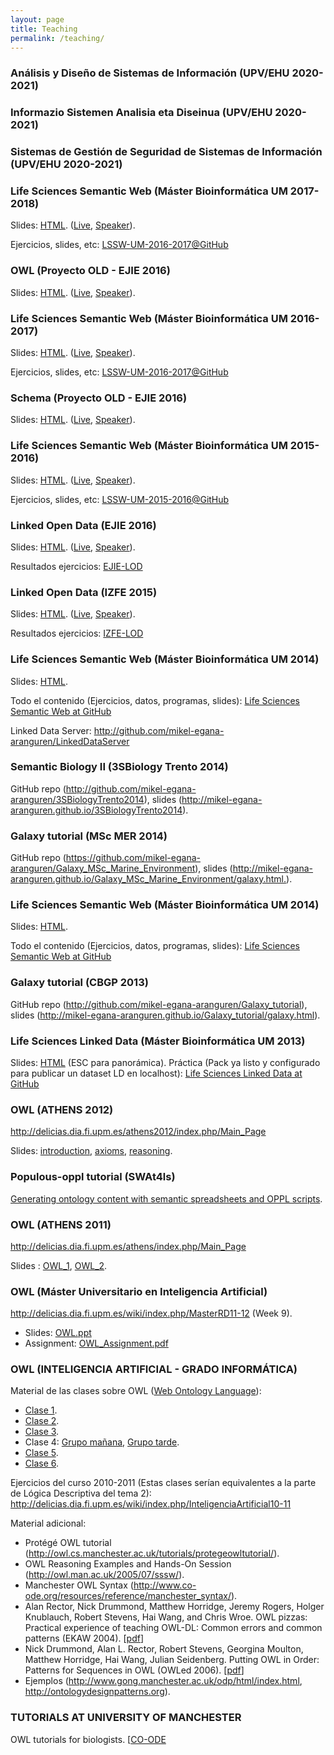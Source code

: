 ```yaml
---
layout: page
title: Teaching
permalink: /teaching/
---
```


### Análisis y Diseño de Sistemas de Información (UPV/EHU 2020-2021)

### Informazio Sistemen Analisia eta Diseinua (UPV/EHU 2020-2021)

### Sistemas de Gestión de Seguridad de Sistemas de Información (UPV/EHU 2020-2021)

<h3>Life Sciences Semantic Web (Máster Bioinformática UM 2017-2018)</h3>
Slides: <a href="http://slides.com/mikel-egana-aranguren/lssw-um-17-18#/">HTML</a>. (<a href="http://slides.com/mikel-egana-aranguren/lssw-um-17-18/live">Live</a>, <a href="http://slides.com/mikel-egana-aranguren/lssw-um-17-18/speaker">Speaker</a>).

Ejercicios, slides, etc: <a href="https://github.com/mikel-egana-aranguren/LSSW-UM-2017-2018">LSSW-UM-2016-2017@GitHub</a>
<h3>OWL (Proyecto OLD - EJIE 2016)</h3>
Slides: <a href="http://slides.com/mikel-egana-aranguren/ejie-lod-owl#/">HTML</a>. (<a href="http://slides.com/mikel-egana-aranguren/ejie-lod-owl/live">Live</a>, <a href="http://slides.com/mikel-egana-aranguren/ejie-lod-owl/speaker">Speaker</a>).
<h3>Life Sciences Semantic Web (Máster Bioinformática UM 2016-2017)</h3>
Slides: <a href="http://slides.com/mikel-egana-aranguren/lssw-um-16-17#/">HTML</a>. (<a href="http://slides.com/mikel-egana-aranguren/lssw-um-16-17/live">Live</a>, <a href="http://slides.com/mikel-egana-aranguren/lssw-um-16-17/speaker">Speaker</a>).

Ejercicios, slides, etc: <a href="https://github.com/mikel-egana-aranguren/LSSW-UM-2016-2017">LSSW-UM-2016-2017@GitHub</a>
<h3>Schema (Proyecto OLD - EJIE 2016)</h3>
Slides: <a href="http://slides.com/mikel-egana-aranguren/schema-ejie#/">HTML</a>. (<a href="http://slides.com/mikel-egana-aranguren/schema-ejie/live">Live</a>, <a href="http://slides.com/mikel-egana-aranguren/schema-ejie/speaker">Speaker</a>).
<h3>Life Sciences Semantic Web (Máster Bioinformática UM 2015-2016)</h3>
Slides: <a href="http://slides.com/mikel-egana-aranguren/lssw-um-15-16#/">HTML</a>. (<a href="http://slides.com/mikel-egana-aranguren/lssw-um-15-16/live">Live</a>, <a href="http://slides.com/mikel-egana-aranguren/lssw-um-15-16/speaker">Speaker</a>).

Ejercicios, slides, etc: <a href="https://github.com/mikel-egana-aranguren/LSSW-UM-2015-2016">LSSW-UM-2015-2016@GitHub</a>
<h3>Linked Open Data (EJIE 2016)</h3>
Slides: <a href="http://slides.com/mikel-egana-aranguren/linked-open-data-ejie#">HTML</a>. (<a href="http://slides.com/mikel-egana-aranguren/linked-open-data-ejie/live#/">Live</a>, <a href="http://slides.com/mikel-egana-aranguren/linked-open-data-ejie/speaker">Speaker</a>).

Resultados ejercicios: <a href="https://github.com/mikel-egana-aranguren/LinkedOpenDataEjie2016">EJIE-LOD</a>
<h3>Linked Open Data (IZFE 2015)</h3>
Slides: <a href="http://slides.com/mikel-egana-aranguren/linked-open-data#">HTML</a>. (<a href="http://slides.com/mikel-egana-aranguren/linked-open-data/live#/">Live</a>, <a href="http://slides.com/mikel-egana-aranguren/linked-open-data/speaker">Speaker</a>).

Resultados ejercicios: <a href="https://github.com/mikel-egana-aranguren/LinkedOpenDataIZFE2015">IZFE-LOD</a>
<h3>Life Sciences Semantic Web (Máster Bioinformática UM 2014)</h3>
Slides: <a href="http://mikel-egana-aranguren.github.io/LSSW-UM-2014-2015/index.html">HTML</a>.

Todo el contenido (Ejercicios, datos, programas, slides): <a href="http://github.com/mikel-egana-aranguren/LSSW-UM-2014-2015">Life Sciences Semantic Web at GitHub</a>

Linked Data Server: http://github.com/mikel-egana-aranguren/LinkedDataServer
<h3>Semantic Biology II (3SBiology Trento 2014)</h3>
GitHub repo (<a href="http://github.com/mikel-egana-aranguren/3SBiologyTrento2014">http://github.com/mikel-egana-aranguren/3SBiologyTrento2014</a>), slides (<a href="http://mikel-egana-aranguren.github.io/3SBiologyTrento2014">http://mikel-egana-aranguren.github.io/3SBiologyTrento2014</a>).
<h3>Galaxy tutorial (MSc MER 2014)</h3>
GitHub repo (<a href="https://github.com/mikel-egana-aranguren/Galaxy_MSc_Marine_Environment">https://github.com/mikel-egana-aranguren/Galaxy_MSc_Marine_Environment</a>), slides (<a href="http://mikel-egana-aranguren.github.io/Galaxy_MSc_Marine_Environment/galaxy.html">http://mikel-egana-aranguren.github.io/Galaxy_MSc_Marine_Environment/galaxy.html.</a>).
<h3>Life Sciences Semantic Web (Máster Bioinformática UM 2014)</h3>
Slides: <a href="http://mikel-egana-aranguren.github.io/MSc_Bioinformatics_UM_13-14_LSSW/index.html">HTML</a>.

Todo el contenido (Ejercicios, datos, programas, slides): <a href="https://github.com/mikel-egana-aranguren/MSc_Bioinformatics_UM_13-14_LSSW">Life Sciences Semantic Web at GitHub</a>
<h3>Galaxy tutorial (CBGP 2013)</h3>
GitHub repo (<a href="http://github.com/mikel-egana-aranguren/Galaxy_tutorial">http://github.com/mikel-egana-aranguren/Galaxy_tutorial</a>), slides (<a href="http://mikel-egana-aranguren.github.io/Galaxy_tutorial/galaxy.html">http://mikel-egana-aranguren.github.io/Galaxy_tutorial/galaxy.html</a>).
<h3>Life Sciences Linked Data (Máster Bioinformática UM 2013)</h3>
Slides: <a href="//mikel-egana-aranguren.github.io/MSc_Bioinformatics_UM_13-14_LSSW/2012-2013/Clases/UM_Bioinformatics_LD.html#/">HTML</a> (ESC para panorámica).
Práctica (Pack ya listo y configurado para publicar un dataset LD en localhost): <a href="http://github.com/mikel-egana-aranguren/LSLD">Life Sciences Linked Data at GitHub</a>
<h3>OWL (ATHENS 2012)</h3>
<a href="http://delicias.dia.fi.upm.es/athens2012/index.php/Main_Page">http://delicias.dia.fi.upm.es/athens2012/index.php/Main_Page</a>

Slides: <a href="owl_introduction.pdf">introduction</a>, <a href="owl_axioms.pdf">axioms</a>, <a href="owl_reasoning.pdf">reasoning</a>.
<h3>Populous-oppl tutorial (SWAt4ls)</h3>
<a href="http://www.swat4ls.org/wp-content/uploads/2012/01/Tutorial_populousswat4lsslidesslideshare-111208081243-phpapp02.ppt">Generating ontology content with semantic spreadsheets and OPPL scripts</a>.
<h3>OWL (ATHENS 2011)</h3>
<a href="http://delicias.dia.fi.upm.es/athens/index.php/Main_Page">http://delicias.dia.fi.upm.es/athens/index.php/Main_Page</a>

Slides : <a href="owl_1.pdf">OWL_1</a>, <a href="owl_2.pdf">OWL_2</a>.
<h3>OWL (Máster Universitario en Inteligencia Artificial)</h3>
<a href="http://delicias.dia.fi.upm.es/wiki/index.php/MasterRD11-12">http://delicias.dia.fi.upm.es/wiki/index.php/MasterRD11-12</a> (Week 9).
<ul>
 	<li>Slides: <a href="owl.ppt">OWL.ppt</a></li>
 	<li>Assignment: <a href="owl_assignment.pdf">OWL_Assignment.pdf</a></li>
</ul>
<h3>OWL (INTELIGENCIA ARTIFICIAL - GRADO INFORMÁTICA)</h3>
Material de las clases sobre OWL (<a href="http://www.w3.org/standards/techs/owl">Web Ontology Language</a>):
<ul>
 	<li><a href="clase_11.ppt">Clase 1</a>.</li>
 	<li><a href="clase_22.ppt">Clase 2</a>.</li>
 	<li><a href="clase_31.ppt">Clase 3</a>.</li>
 	<li>Clase 4: <a href="http://www.megaupload.com/?d=VUM9I7OO">Grupo mañana</a>, <a href="http://www.megaupload.com/?d=1DT17A2E">Grupo tarde</a>.</li>
 	<li><a href="clase_5.ppt">Clase 5</a>.</li>
 	<li><a href="clase_6.ppt">Clase 6</a>.</li>
</ul>
Ejercicios del curso 2010-2011 (Estas clases serían equivalentes a la parte de Lógica Descriptiva del tema 2): <a href="http://delicias.dia.fi.upm.es/wiki/index.php/InteligenciaArtificial10-11">http://delicias.dia.fi.upm.es/wiki/index.php/InteligenciaArtificial10-11</a>

Material adicional:
<ul>
 	<li>Protégé OWL tutorial (<a href="http://owl.cs.manchester.ac.uk/tutorials/protegeowltutorial/">http://owl.cs.manchester.ac.uk/tutorials/protegeowltutorial/</a>).</li>
 	<li>OWL Reasoning Examples and Hands-On Session (<a href="http://owl.man.ac.uk/2005/07/sssw/">http://owl.man.ac.uk/2005/07/sssw/</a>).</li>
 	<li>Manchester OWL Syntax (<a href="http://www.co-ode.org/resources/reference/manchester_syntax/">http://www.co-ode.org/resources/reference/manchester_syntax/</a>).</li>
 	<li>Alan Rector, Nick Drummond, Matthew Horridge, Jeremy Rogers,
Holger Knublauch, Robert Stevens, Hai Wang, and Chris Wroe. OWL pizzas: Practical experience of teaching OWL-DL: Common errors and common patterns (EKAW 2004). [<a href="http://www.co-ode.org/resources/papers/ekaw2004.pdf">pdf</a>]</li>
 	<li>Nick Drummond, Alan L. Rector, Robert Stevens, Georgina Moulton, Matthew Horridge, Hai Wang, Julian Seidenberg. Putting OWL in Order: Patterns for Sequences in OWL (OWLed 2006). [<a href="http://www.co-ode.org/resources/papers/">pdf</a>]</li>
 	<li>Ejemplos (<a href="http://http://www.gong.manchester.ac.uk/odp/html/index.html">http://www.gong.manchester.ac.uk/odp/html/index.html</a>, <a href="http://ontologydesignpatterns.org">http://ontologydesignpatterns.org</a>).</li>
</ul>
<h3>TUTORIALS AT UNIVERSITY OF MANCHESTER</h3>
OWL tutorials for biologists. [<a href="http://www.co-ode.org/resources/tutorials/bio/">CO-ODE</a>